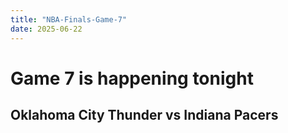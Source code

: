 ```yaml
---
title: "NBA-Finals-Game-7"
date: 2025-06-22
---
```

# Game 7 is happening tonight
## Oklahoma City Thunder vs Indiana Pacers
